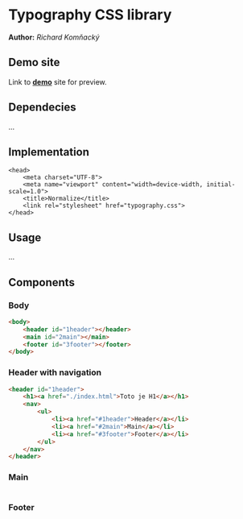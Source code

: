 # Typography CSS library
**Author:** *Richard Komňacký*
## Demo site
Link to **[demo](http://www.github.io)** site for preview.
## Dependecies
...


## Implementation
```
<head>
    <meta charset="UTF-8">
    <meta name="viewport" content="width=device-width, initial-scale=1.0">
    <title>Normalize</title>
    <link rel="stylesheet" href="typography.css">
</head>
```
## Usage
...
## Components
### Body
```html
<body>
    <header id="1header"></header>
    <main id="2main"></main>
    <footer id="3footer"></footer>
</body>
```
### Header with navigation
```html
<header id="1header">
    <h1><a href="./index.html">Toto je H1</a></h1>
    <nav>
        <ul>
            <li><a href="#1header">Header</a></li>
            <li><a href="#2main">Main</a></li>
            <li><a href="#3footer">Footer</a></li>
        </ul>
    </nav>
</header>
```
### Main
```

```
### Footer
```

```


